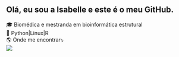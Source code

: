## Olá, eu sou a Isabelle e este é o meu GitHub.
<p> 
<div>    
🎓 Biomédica e mestranda em bioinformática estrutural <br>
🌱 Python|Linux|R <br>
🌎 Onde me encontrar⤵️ <br>
 <a href="#" alt="Linkedin">
  <a href="https://www.linkedin.com/in/isabelleap" target="_blank"><img src="https://img.shields.io/badge/-LinkedIn-%230077B5?style=for-the-badge&logo=linkedin&logoColor=white" target="_blank"></a> 

</p> 
